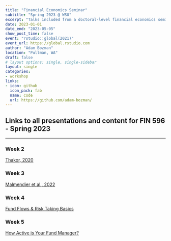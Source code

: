 ```yaml
---
title: "Financial Economics Seminar"
subtitle: "Spring 2023 @ WSU"
excerpt: "Talks included from a doctoral-level financial economics seminar covering advanced topics in financial intermediation, asset pricing, and behavioral finance."
date: 2023-01-01
date_end: "2023-05-05"
show_post_time: false
event: "rstudio::global(2021)"
event_url: https://global.rstudio.com
author: "Adam Bozman"
location: "Pullman, WA"
draft: false
# layout options: single, single-sidebar
layout: single
categories:
- workshop
links:
- icon: github
  icon_pack: fab
  name: code
  url: https://github.com/adam-bozman/
---
```


## Links to all presentations and content for FIN 596 - Spring 2023

--- 

### Week 2

[Thakor, 2020](https://www.adambozman.com/talks/financial-economics-seminar-2023/files/thakor-fintech.pptx)  

### Week 3

[Malmendier et al., 2022](https://www.adambozman.com/talks/financial-economics-seminar-2023/files/malmendier_2022.pptx)

### Week 4

[Fund Flows & Risk Taking Basics](https://www.adambozman.com/talks/financial-economics-seminar-2023/files/costly-search_tournaments-and-temptations.pptx)

### Week 5

[How Active is Your Fund Manager?](https://www.adambozman.com/talks/financial-economics-seminar-2023/files/active-shares.pptx)
